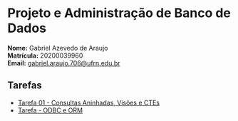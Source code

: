 # Projeto e Administração de Banco de Dados

**Nome:** Gabriel Azevedo de Araujo  
**Matrícula:** 20200039960  
**Email:** gabriel.araujo.706@ufrn.edu.br  

## Tarefas

- [Tarefa 01 - Consultas Aninhadas, Visões e CTEs](tarefas/t01/tarefa01.md)
- [Tarefa - ODBC e ORM](tarefas/orm/tarefa-orm.md)
